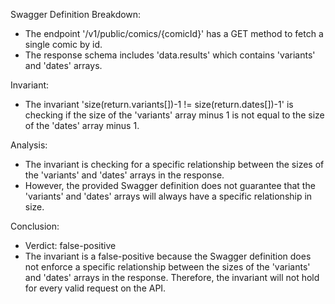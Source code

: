 Swagger Definition Breakdown:
- The endpoint '/v1/public/comics/{comicId}' has a GET method to fetch a single comic by id.
- The response schema includes 'data.results' which contains 'variants' and 'dates' arrays.

Invariant:
- The invariant 'size(return.variants[])-1 != size(return.dates[])-1' is checking if the size of the 'variants' array minus 1 is not equal to the size of the 'dates' array minus 1.

Analysis:
- The invariant is checking for a specific relationship between the sizes of the 'variants' and 'dates' arrays in the response.
- However, the provided Swagger definition does not guarantee that the 'variants' and 'dates' arrays will always have a specific relationship in size.

Conclusion:
- Verdict: false-positive
- The invariant is a false-positive because the Swagger definition does not enforce a specific relationship between the sizes of the 'variants' and 'dates' arrays in the response. Therefore, the invariant will not hold for every valid request on the API.
